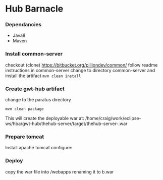# Hub Barnacle


### Dependancies

* Java8
* Maven

### Install common-server

checkout (clone)
https://bitbucket.org/pilliondev/common/
follow readme instructions in common-server
change to directory common-server and install the artifact
`mvn clean install`

### Create gwt-hub artifact
change to the paratus directory

`mvn clean package`

This will create the deployable war at:
/home/craig/work/eclipse-ws/hba/gwt-hub/thehub-server/target/thehub-server-<VERSION>.war

### Prepare tomcat
Install apache tomcat
configure:

### Deploy
copy the war file into <tomcat home>/webapps renaming it to b.war



